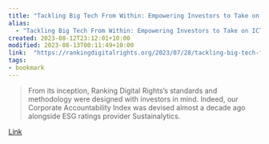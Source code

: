 ```yaml
---
title: "Tackling Big Tech From Within: Empowering Investors to Take on ICT Giants"
alias:
  - "Tackling Big Tech From Within: Empowering Investors to Take on ICT Giants"
created: 2023-08-12T23:12:01+10:00
modified: 2023-08-13T00:11:49+10:00
link:  "https://rankingdigitalrights.org/2023/07/28/tackling-big-tech-from-within-empowering-investors-to-take-on-ict-giants/"
tags:
- bookmark
---
```


> From its inception, Ranking Digital Rights’s standards and methodology were designed with investors in mind. Indeed, our Corporate Accountability Index was devised almost a decade ago alongside ESG ratings provider Sustainalytics.

[Link](https://rankingdigitalrights.org/2023/07/28/tackling-big-tech-from-within-empowering-investors-to-take-on-ict-giants/)

